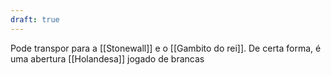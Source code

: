 ```yaml
---
draft: true
---
```


Pode transpor para a [[Stonewall]] e o [[Gambito do rei]]. De certa forma, é uma abertura [[Holandesa]] jogado de brancas